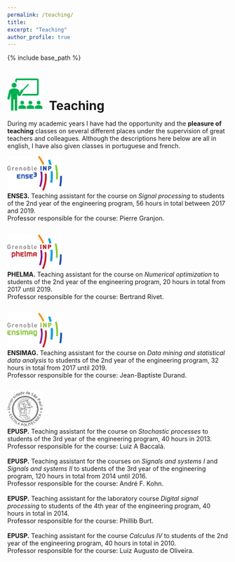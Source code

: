 ```yaml
---
permalink: /teaching/
title:
excerpt: "Teaching"
author_profile: true
---
```


{% include base_path %}

<h1 style="margin-bottom:0.5em"><img src="/images/picto_teaching.svg" width="80px" style="margin-right:15px">Teaching</h1>

During my academic years I have had the opportunity and the <span style="font-weight:bold">pleasure of teaching</span> classes on several different places under the supervision of great teachers and colleagues. Although the descriptions here below are all in english, I have also given classes in portuguese and french. 

<div class="container" style="padding-bottom:2em">
  <div class="row">
    <div class="col-3">
      <img src="/images/logo_ense3.svg" height="80px"/>
    </div>
    <div class="col-9">
      <b>ENSE3.</b> Teaching assistant for the course on <span style="font-style: italic;">Signal processing</span> to students of the 2nd year of the engineering program, 56 hours in total between 2017 and 2019. 
      <br>
      <span style="font-size:0.9rem">Professor responsible for the course: Pierre Granjon.</span>
    </div>
  </div>
</div>

<div class="container" style="padding-bottom:2em">
  <div class="row">
    <div class="col-3">
      <img src="/images/logo_phelma.svg" height="80px"/>
    </div>
    <div class="col-9">
      <b>PHELMA.</b> Teaching assistant for the course on <span style="font-style: italic;">Numerical optimization</span> to students of the 2nd year of the engineering program, 20 hours in total from 2017 until 2019. 
      <br>
      <span style="font-size:0.9rem">Professor responsible for the course: Bertrand Rivet.</span>
    </div>
  </div>
</div>

<div class="container" style="padding-bottom:2em">
  <div class="row">
    <div class="col-3">
      <img src="/images/logo_ensimag.svg" height="80px"/>
    </div>
    <div class="col-9">
    <b>ENSIMAG.</b> Teaching assistant for the course on <span style="font-style: italic;">Data mining and statistical data analysis</span> to students of the 2nd year of the engineering program, 32 hours in total from 2017 until 2019. 
      <br>
      <span style="font-size:0.9rem">Professor responsible for the course: Jean-Baptiste Durand.</span>      
    </div>
  </div>
</div>

<div class="container" style="padding-bottom:2em">
  <div class="row">
    <div class="col-3">
      <img src="/images/logo_epusp.svg" height="80px"/>
    </div>
    <div class="col-9">
      <b>EPUSP.</b> Teaching assistant for the course on <span style="font-style: italic;">Stochastic processes</span> to students of the 3rd year of the engineering program, 40 hours in 2013. 
      <br>
      <span style="font-size:0.9rem">Professor responsible for the course: Luiz A Baccalá.</span>
      <br><br>
      <b>EPUSP.</b> Teaching assistant for the courses on <span style="font-style: italic;">Signals and systems I</span> and <span style="font-style: italic;">Signals and systems II</span> to students of the 3rd year of the engineering program, 120 hours in total from 2014 until 2016. 
      <br>
      <span style="font-size:0.9rem">Professor responsible for the course: André F. Kohn.</span>            
      <br><br>
      <b>EPUSP.</b> Teaching assistant for the laboratory course <span style="font-style: italic;">Digital signal processing</span> to students of the 4th year of the engineering program, 40 hours in total in 2014. 
      <br>
      <span style="font-size:0.9rem">Professor responsible for the course: Phillib Burt.</span>          
      <br><br>
      <b>EPUSP.</b> Teaching assistant for the course <span style="font-style: italic;">Calculus IV</span> to students of the 2nd year of the engineering program, 40 hours in total in 2010.       <br>
      <span style="font-size:0.9rem">Professor responsible for the course: Luiz Augusto de Oliveira.</span>                   
    </div>
  </div>
</div>

